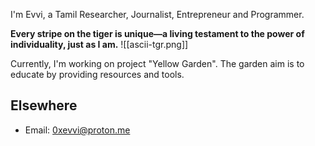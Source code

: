 I'm Evvi, a Tamil Researcher, Journalist, Entrepreneur and Programmer.

**Every stripe on the tiger is unique—a living testament to the power of individuality, just as I am.**
![[ascii-tgr.png]]

Currently, I'm working on project "Yellow Garden".  The garden aim is to educate by providing resources and tools.

## Elsewhere

- Email: 0xevvi@proton.me